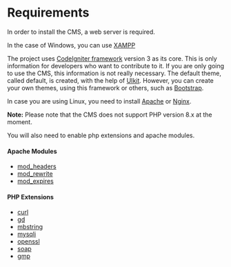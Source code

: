 # Requirements

In order to install the CMS, a web server is required.

In the case of Windows, you can use [XAMPP](https://www.apachefriends.org/es/index.html)

The project uses [CodeIgniter framework](https://codeigniter.com/) version 3 as its core. This is only information for developers who want to contribute to it. If you are only going to use the CMS, this information is not really necessary. The default theme, called default, is created, with the help of [UIkit](https://getuikit.com/). However, you can create your own themes, using this framework or others, such as [Bootstrap](https://getbootstrap.com/).

In case you are using Linux, you need to install [Apache](https://httpd.apache.org/) or [Nginx](https://www.nginx.com/).

**Note:** Please note that the CMS does not support PHP version 8.x at the moment.

You will also need to enable php extensions and apache modules.

#### Apache Modules

- [mod_headers](https://httpd.apache.org/docs/2.4/mod/mod_headers.html)
- [mod_rewrite](https://httpd.apache.org/docs/2.4/mod/mod_rewrite.html)
- [mod_expires](https://httpd.apache.org/docs/2.4/mod/mod_expires.html)

#### PHP Extensions

- [curl](https://www.php.net/manual/en/book.curl.php)
- [gd](https://www.php.net/manual/en/book.image.php)
- [mbstring](https://www.php.net/manual/en/mbstring.installation.php)
- [mysqli](https://www.php.net/manual/en/book.mysqli.php)
- [openssl](https://www.php.net/manual/en/book.openssl.php)
- [soap](https://www.php.net/manual/en/class.soapclient.php)
- [gmp](https://www.php.net/manual/en/book.gmp.php)
